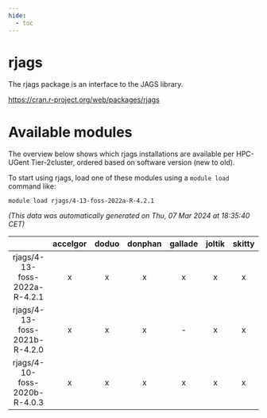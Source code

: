 ```yaml
---
hide:
  - toc
---
```


rjags
=====


The rjags package is an interface to the JAGS library.

https://cran.r-project.org/web/packages/rjags
# Available modules


The overview below shows which rjags installations are available per HPC-UGent Tier-2cluster, ordered based on software version (new to old).

To start using rjags, load one of these modules using a `module load` command like:

```shell
module load rjags/4-13-foss-2022a-R-4.2.1
```

*(This data was automatically generated on Thu, 07 Mar 2024 at 18:35:40 CET)*  

| |accelgor|doduo|donphan|gallade|joltik|skitty|
| :---: | :---: | :---: | :---: | :---: | :---: | :---: |
|rjags/4-13-foss-2022a-R-4.2.1|x|x|x|x|x|x|
|rjags/4-13-foss-2021b-R-4.2.0|x|x|x|-|x|x|
|rjags/4-10-foss-2020b-R-4.0.3|x|x|x|x|x|x|
